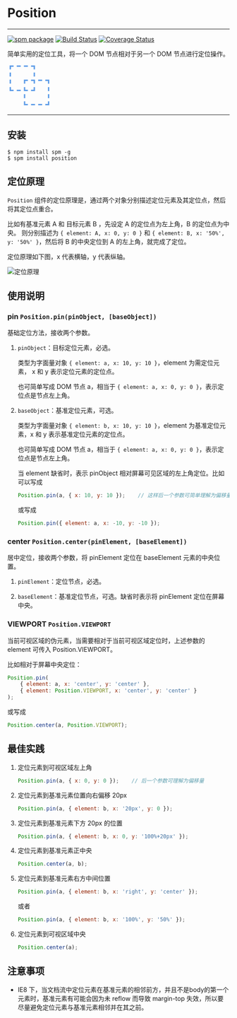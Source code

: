 # Position

---

[![spm package](http://spmjs.io/badge/position)](http://spmjs.io/package/position)
[![Build Status](https://travis-ci.org/aralejs/position.png)](https://travis-ci.org/aralejs/position)
[![Coverage Status](https://coveralls.io/repos/aralejs/position/badge.png?branch=master)](https://coveralls.io/r/aralejs/position)

简单实用的定位工具，将一个 DOM 节点相对于另一个 DOM 节点进行定位操作。


<span style="font-size:100px;line-height:1;color:#619EE8;">⿻</span>

---

## 安装

```
$ npm install spm -g
$ spm install position
```

## 定位原理

`Position` 组件的定位原理是，通过两个对象分别描述定位元素及其定位点，然后将其定位点重合。

比如有基准元素 A  和 目标元素 B ，先设定 A 的定位点为左上角，B 的定位点为中央。
则分别描述为 `{ element: A, x: 0, y: 0 }` 和 `{ element: B, x: '50%', y: '50%' }`，然后将 B 的中央定位到 A 的左上角，就完成了定位。

定位原理如下图，x 代表横轴，y 代表纵轴。

![定位原理](https://i.alipayobjects.com/e/201307/oOlV3bUVx.png)

## 使用说明

### pin `Position.pin(pinObject, [baseObject])`

基础定位方法，接收两个参数。

1. `pinObject`：目标定位元素，必选。

    类型为字面量对象 `{ element: a, x: 10, y: 10 }`，element 为需定位元素， x 和 y 表示定位元素的定位点。
    
    也可简单写成 DOM 节点 a，相当于 `{ element: a, x: 0, y: 0 }`，表示定位点是节点左上角。
    
2. `baseObject`：基准定位元素，可选。

    类型为字面量对象 `{ element: b, x: 10, y: 10 }`，element 为基准定位元素，x 和 y 表示基准定位元素的定位点。
    
    也可简单写成 DOM 节点 a，相当于 `{ element: a, x: 0, y: 0 }`，表示定位点是节点左上角。
    
    当 element 缺省时，表示 pinObject 相对屏幕可见区域的左上角定位。比如可以写成
        
    ```js
    Position.pin(a, { x: 10, y: 10 });    // 这样后一个参数可简单理解为偏移量
    ```
        
    或写成
        
    ```js
    Position.pin({ element: a, x: -10, y: -10 });
    ```


### center `Position.center(pinElement, [baseElement])`

居中定位，接收两个参数，将 pinElement 定位在 baseElement 元素的中央位置。

1. `pinElement`：定位节点，必选。

2. `baseElement`：基准定位节点，可选。缺省时表示将 pinElement 定位在屏幕中央。


### VIEWPORT `Position.VIEWPORT`

当前可视区域的伪元素，当需要相对于当前可视区域定位时，上述参数的 element 可传入 Position.VIEWPORT。

比如相对于屏幕中央定位：
    
```js
Position.pin(
    { element: a, x: 'center', y: 'center' }, 
    { element: Position.VIEWPORT, x: 'center', y: 'center' }
);
```
    
或写成

```js
Position.center(a, Position.VIEWPORT);
```


## 最佳实践

1. 定位元素到可视区域左上角

    ```js
    Position.pin(a, { x: 0, y: 0 });    // 后一个参数可理解为偏移量
    ```

2. 定位元素到基准元素位置向右偏移 20px

    ```js
    Position.pin(a, { element: b, x: '20px', y: 0 });
    ```

3. 定位元素到基准元素下方 20px 的位置

    ```js
    Position.pin(a, { element: b, x: 0, y: '100%+20px' });
    ```

4. 定位元素到基准元素正中央

    ```js
    Position.center(a, b);
    ```
    
5. 定位元素到基准元素右方中间位置
    
    ```js        
    Position.pin(a, { element: b, x: 'right', y: 'center' });
    ```

    或者
    
    ```js
    Position.pin(a, { element: b, x: '100%', y: '50%' });
    ```

6. 定位元素到可视区域中央

    ```js
    Position.center(a);
    ```


## 注意事项

 - IE8 下，当文档流中定位元素在基准元素的相邻前方，并且不是body的第一个元素时，基准元素有可能会因为未 reflow 而导致 margin-top 失效，所以要尽量避免定位元素与基准元素相邻并在其之前。
